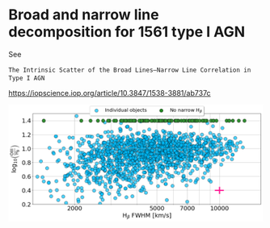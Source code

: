 # Broad and narrow line decomposition for 1561 type I AGN

See
```
The Intrinsic Scatter of the Broad Lines–Narrow Line Correlation in Type I AGN
```
https://iopscience.iop.org/article/10.3847/1538-3881/ab737c

![Correlation](lr_vs_fwhm.png)

